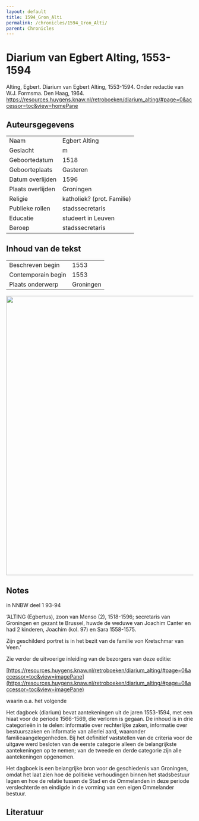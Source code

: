 ```yaml
---
layout: default
title: 1594_Gron_Alti
permalink: /chronicles/1594_Gron_Alti/
parent: Chronicles
--- 
```



# Diarium van Egbert Alting, 1553-1594 

Alting, Egbert. Diarium van Egbert Alting, 1553-1594. Onder redactie van W.J. Formsma. Den Haag, 1964. https://resources.huygens.knaw.nl/retroboeken/diarium_alting/#page=0&accessor=toc&view=homePane 

## Auteursgegevens 

| | | 
| --------------- | --------------- | 
| Naam | Egbert Alting | 
| Geslacht | m | 
 | Geboortedatum | 1518 | 
| Geboorteplaats | Gasteren | 
| Datum overlijden | 1596 | 
| Plaats overlijden | Groningen | 
| Religie | katholiek? (prot. Familie) | 
| Publieke rollen | stadssecretaris | 
| Educatie | studeert in Leuven | 
| Beroep | stadssecretaris | 

## Inhoud van de tekst 

| | | 
| --------------- | --------------- | 
| Beschreven begin | 1553 | 
| Contemporain begin | 1553 | 
| Plaats onderwerp | Groningen | 

[<img src="..\..\barplots_chronicles\1594_Gron_Alti.jpg" width="750"/>](..\..\barplots_chronicles\1594_Gron_Alti.jpg) 

## Notes 

in NNBW deel 1 93-94

‘ALTING (Egbertus), zoon van Menso (2), 1518-1596; secretaris van Groningen en
gezant te Brussel, huwde de weduwe van Joachim Canter en had 2 kinderen,
Joachim (kol. 97) en Sara 1558-1575.

Zijn geschilderd portret is in het bezit van de familie von Kretschmar van
Veen.’

Zie verder de uitvoerige inleiding van de bezorgers van deze editie:

[https://resources.huygens.knaw.nl/retroboeken/diarium_alting/#page=0&accessor=toc&view=imagePane](https://resources.huygens.knaw.nl/retroboeken/diarium_alting/#page=0&accessor=toc&view=imagePane)

waarin o.a. het volgende

Het dagboek (diarium) bevat aantekeningen uit de jaren 1553-1594, met een
hiaat voor de periode 1566-1569, die verloren is gegaan. De inhoud is in drie
categorieën in te delen: informatie over rechterlijke zaken, informatie over
bestuurszaken en informatie van allerlei aard, waaronder
familieaangelegenheden. Bij het definitief vaststellen van de criteria voor de
uitgave werd besloten van de eerste categorie alleen de belangrijkste
aantekeningen op te nemen; van de tweede en derde categorie zijn alle
aantekeningen opgenomen.

Het dagboek is een belangrijke bron voor de geschiedenis van Groningen, omdat
het laat zien hoe de politieke verhoudingen binnen het stadsbestuur lagen en
hoe de relatie tussen de Stad en de Ommelanden in deze periode verslechterde
en eindigde in de vorming van een eigen Ommelander bestuur.  



## Literatuur 


